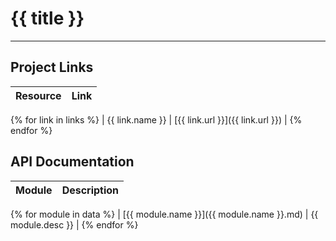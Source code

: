 # {{ title }}
---

## Project Links
| Resource        | Link                             |
| --------------- | -------------------------------- |
{% for link in links %}
| {{ link.name }} | [{{ link.url }}]({{ link.url }}) |
{% endfor %}

## API Documentation
| Module                                                             | Description           |
| ------------------------------------------------------------------ | --------------------- |
{% for module in data %}
| [{{ module.name }}]({{ module.name }}.md)                          | {{ module.desc }}     |
{% endfor %}
